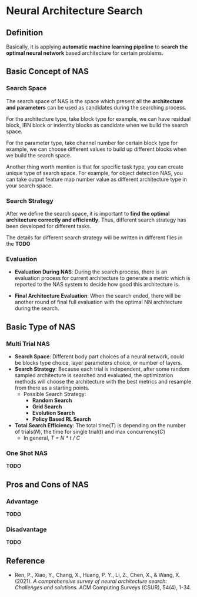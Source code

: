 # Neural Architecture Search

## Definition

Basically, it is applying **automatic machine learning pipeline** to **search the optimal neural network** based architecture for certain problems.

## Basic Concept of NAS
### Search Space

The search space of NAS is the space which present all the **architecture and parameters** can be used as candidates during the searching process. 

For the architecture type, take block type for example, we can have residual block, IBN block or indentity blocks as candidate when we build the search space.

For the parameter type, take channel number for certain block type for example, we can choose different values to build up different blocks when we build the search space.

Another thing worth mention is that for specific task type, you can create unique type of search space. For example, for object detection NAS, you can take output feature map number
value as different architecture type in your search space.

### Search Strategy

After we define the search space, it is important to **find the optimal architecture correctly and efficiently**. Thus, different search strategy has been developed for different tasks.

The details for different search strategy will be written in different files in the **TODO**

### Evaluation
- **Evaluation During NAS**: During the search process, there is an evaluation process for current architecture to generate a metric which is reported to the NAS system to decide how good this architecture is. 

- **Final Architecture Evaluation**: When the search ended, there will be another round of final full evaluation with the optimal NN architecture during the search. 

## Basic Type of NAS
### Multi Trial NAS
- **Search Space**: Different body part choices of a neural network, could be blocks type choice, layer parameters choice, or number of layers.
- **Search Strategy**: Because each trial is independent, after some random sampled architecture is searched and evaluated, the optimization methods will choose the architecture with the best metrics and resample from there as a starting points.
  - Possible Search Strategy:
    - **Random Search**
    - **Grid Search**
    - **Evolution Search**
    - **Policy Based RL Search**
- **Total Search Efficiency**: The total time(*T*) is depending on the number of trials(*N*), the time for single trial(*t*) and max concurrency(*C*)
  - In general, *T = N * t / C*
### One Shot NAS
**TODO**
## Pros and Cons of NAS
### Advantage
**TODO**
### Disadvantage
**TODO**
## Reference
- Ren, P., Xiao, Y., Chang, X., Huang, P. Y., Li, Z., Chen, X., & Wang, X. (2021). *A comprehensive survey of neural architecture search: Challenges and solutions.* ACM Computing Surveys (CSUR), 54(4), 1-34.
